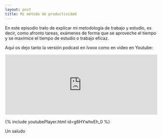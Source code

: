 ```yaml
---
layout: post
title: Mi método de productividad
---
```


En este episodio trato de explicar mi metodología de trabajo y estudio, es decir, como afronto tareas, exámenes de forma que se aproveche el tiempo y se maximice el tiempo de estudio o trabajo eficaz. 

Aquí os dejo tanto la versión podcast en Ivoox como en video en Youtube:

<iframe id='audio_37014171' frameborder='0' allowfullscreen='' scrolling='no' height='200' style='border:1px solid #EEE; box-sizing:border-box; width:100%;' src="https://www.ivoox.com/player_ej_37014171_4_1.html?c1=ff6600"></iframe>

{% include youtubePlayer.html id=g6HYwhvEh_0 %}


Un saludo

